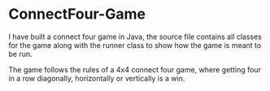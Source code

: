 # ConnectFour-Game
I have built a connect four game in Java, the source file contains all classes for the game along with the runner class to show how the game is meant to be run.

The game follows the rules of a 4x4 connect four game, where getting four in a row diagonally, horizontally or vertically is a win.

